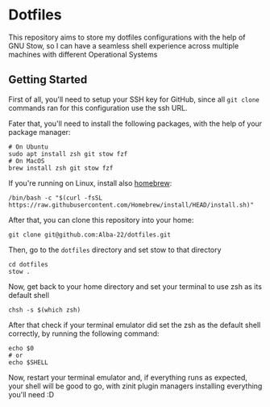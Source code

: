 # Dotfiles

This repository aims to store my dotfiles configurations with the help of GNU Stow, so I can have a seamless shell experience across multiple machines with different Operational Systems

## Getting Started

First of all, you'll need to setup your SSH key for GitHub, since all `git clone` commands ran for this configuration use the ssh URL.

Fater that, you'll need to install the following packages, with the help of your package manager:

```shell
# On Ubuntu
sudo apt install zsh git stow fzf
# On MacOS
brew install zsh git stow fzf
```

If you're running on Linux, install also [homebrew](https://homebrew.sh):

```shell
/bin/bash -c "$(curl -fsSL https://raw.githubusercontent.com/Homebrew/install/HEAD/install.sh)"
```

After that, you can clone this repository into your home:

```shell
git clone git@github.com:Alba-22/dotfiles.git
```

Then, go to the `dotfiles` directory and set stow to that directory

```shell
cd dotfiles
stow .
```

Now, get back to your home directory and set your terminal to use zsh as its default shell

```shell
chsh -s $(which zsh)
```

After that check if your terminal emulator did set the zsh as the default shell correctly, by running the following command:

```shell
echo $0
# or
echo $SHELL
```

Now, restart your terminal emulator and, if everything runs as expected, your shell will be good to go, with zinit plugin managers installing everything you'll need :D
